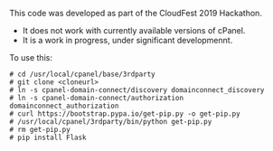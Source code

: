 This code was developed as part of the CloudFest 2019 Hackathon.

* It does not work with currently available versions of cPanel.
* It is a work in progress, under significant developmennt.

To use this:

    # cd /usr/local/cpanel/base/3rdparty
    # git clone <cloneurl>
    # ln -s cpanel-domain-connect/discovery domainconnect_discovery
    # ln -s cpanel-domain-connect/authorization domainconnect_authorization
    # curl https://bootstrap.pypa.io/get-pip.py -o get-pip.py
    # /usr/local/cpanel/3rdparty/bin/python get-pip.py
    # rm get-pip.py
    # pip install Flask
